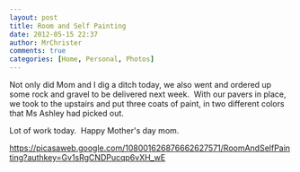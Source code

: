 ```yaml
---
layout: post
title: Room and Self Painting
date: 2012-05-15 22:37
author: MrChrister
comments: true
categories: [Home, Personal, Photos]
---
```

Not only did Mom and I dig a ditch today, we also went and ordered up some rock and gravel to be delivered next week.  With our pavers in place, we took to the upstairs and put three coats of paint, in two different colors that Ms Ashley had picked out.

Lot of work today.  Happy Mother's day mom.

<a href="https://picasaweb.google.com/108001626876662627571/RoomAndSelfPainting?authkey=Gv1sRgCNDPucqp6vXH_wE">https://picasaweb.google.com/108001626876662627571/RoomAndSelfPainting?authkey=Gv1sRgCNDPucqp6vXH_wE</a>
